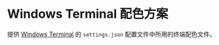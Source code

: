 # Windows Terminal 配色方案

提供 [Windows Terminal](https://github.com/microsoft/terminal) 的 `settings.json` 配置文件中所用的终端配色文件。
